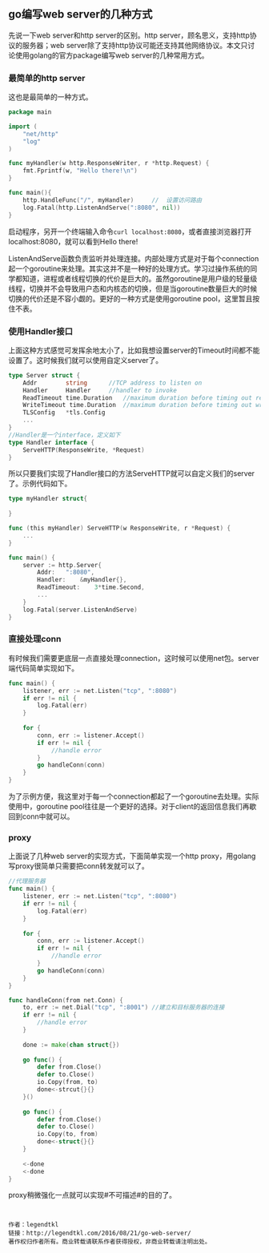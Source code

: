 ## go编写web server的几种方式

先说一下web server和http server的区别。http server，顾名思义，支持http协议的服务器；web server除了支持http协议可能还支持其他网络协议。本文只讨论使用golang的官方package编写web server的几种常用方式。

### 最简单的http server

这也是最简单的一种方式。


```go
package main

import (
    "net/http"
    "log"  
)

func myHandler(w http.ResponseWriter, r *http.Request) {
    fmt.Fprintf(w, "Hello there!\n")
}

func main(){
    http.HandleFunc("/", myHandler)		//	设置访问路由
    log.Fatal(http.ListenAndServe(":8080", nil))
}
```


启动程序，另开一个终端输入命令`curl localhost:8080`，或者直接浏览器打开localhost:8080，就可以看到Hello there!

ListenAndServe函数负责监听并处理连接。内部处理方式是对于每个connection起一个goroutine来处理。其实这并不是一种好的处理方式。学习过操作系统的同学都知道，进程或者线程切换的代价是巨大的。虽然goroutine是用户级的轻量级线程，切换并不会导致用户态和内核态的切换，但是当goroutine数量巨大的时候切换的代价还是不容小觑的。更好的一种方式是使用goroutine pool，这里暂且按住不表。

### 使用Handler接口

上面这种方式感觉可发挥余地太小了，比如我想设置server的Timeout时间都不能设置了。这时候我们就可以使用自定义server了。

```go
type Server struct {
    Addr		string		//TCP address to listen on
    Handler		Handler		//handler to invoke
    ReadTimeout	time.Duration	//maximum duration before timing out read of the request
    WriteTimeout time.Duration	//maximum duration before timing out write of the response
    TLSConfig	*tls.Config
    ...
}
//Handler是一个interface，定义如下
type Handler interface {
    ServeHTTP(ResponseWrite, *Request)
}
```

所以只要我们实现了Handler接口的方法ServeHTTP就可以自定义我们的server了。示例代码如下。

```go
type myHandler struct{
  
}

func (this myHandler) ServeHTTP(w ResponseWrite, r *Request) {
    ...
}

func main() {
    server := http.Server{
        Addr:	":8080",
        Handler:	&myHandler{},
        ReadTimeout:	3*time.Second,
        ...
    }
    log.Fatal(server.ListenAndServe)
}
```

### 直接处理conn

有时候我们需要更底层一点直接处理connection，这时候可以使用net包。server端代码简单实现如下。

```go
func main() {
    listener, err := net.Listen("tcp", ":8080")
    if err != nil {
        log.Fatal(err)	
    }
  
    for {
        conn, err := listener.Accept()
        if err != nil {
            //handle error
        }
        go handleConn(conn)
    }
}
```

为了示例方便，我这里对于每一个connection都起了一个goroutine去处理。实际使用中，goroutine pool往往是一个更好的选择。对于client的返回信息我们再歇回到conn中就可以。

### proxy

上面说了几种web server的实现方式，下面简单实现一个http proxy，用golang写proxy很简单只需要把conn转发就可以了。

```go
//代理服务器
func main() {
    listener, err := net.Listen("tcp", ":8080")
    if err != nil {
        log.Fatal(err)	
    }
  
    for {
        conn, err := listener.Accept()
        if err != nil {
            //handle error
        }
        go handleConn(conn)
    }
}

func handleConn(from net.Conn) {
    to, err := net.Dial("tcp", ":8001")	//建立和目标服务器的连接
    if err != nil {
        //handle error
    }
  
    done := make(chan struct{})
  
    go func() {
        defer from.Close()
        defer to.Close()
        io.Copy(from, to)
        done<-strcut{}{}
    }()
  
    go func() {
        defer from.Close()
        defer to.Close()
        io.Copy(to, from)
        done<-struct{}{}
    }
  
    <-done
    <-done
}
```

proxy稍微强化一点就可以实现#不可描述#的目的了。

#

    作者：legendtkl
    链接：http://legendtkl.com/2016/08/21/go-web-server/
    著作权归作者所有。商业转载请联系作者获得授权，非商业转载请注明出处。




























